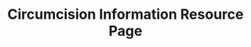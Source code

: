 ---
layout: organizations
title: Circumcision Information Resource Page
links:
 - type: Website
   url: http://cirp.org/
 - type: Facebook
   url: https://www.facebook.com/CIRP.org/
---